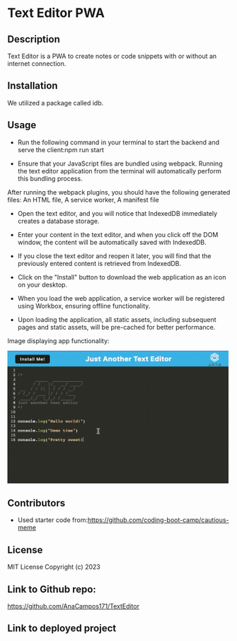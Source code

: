 
# Text Editor PWA
## Description
Text Editor is a PWA to create notes or code snippets with or without an internet connection.
## Installation
We utilized a package called idb.

## Usage

- Run the following command in your terminal to start the backend and serve the client:npm run start

- Ensure that your JavaScript files are bundled using webpack. Running the text editor application from the terminal will automatically perform this bundling process.

 After running the webpack plugins, you should have the following generated files:
 An HTML file, A service worker, A manifest file

- Open the text editor, and you will notice that IndexedDB immediately creates a database storage.

- Enter your content in the text editor, and when you click off the DOM window, the content will be automatically saved with IndexedDB.

- If you close the text editor and reopen it later, you will find that the previously entered content is retrieved from IndexedDB.

- Click on the "Install" button to download the web application as an icon on your desktop.

- When you load the web application, a service worker will be registered using Workbox, ensuring offline functionality.

- Upon loading the application, all static assets, including subsequent pages and static assets, will be pre-cached for better performance.

Image displaying app functionality:

<img src="client/src/images/app.png" alt="homepage" width="500" height="300"> 

## Contributors
- Used starter code from:https://github.com/coding-boot-camp/cautious-meme
## License
MIT License
Copyright (c) 2023 
## Link to Github repo: 
https://github.com/AnaCampos171/TextEditor

## Link to deployed project
